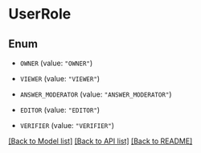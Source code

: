 # UserRole

## Enum


* `OWNER` (value: `"OWNER"`)

* `VIEWER` (value: `"VIEWER"`)

* `ANSWER_MODERATOR` (value: `"ANSWER_MODERATOR"`)

* `EDITOR` (value: `"EDITOR"`)

* `VERIFIER` (value: `"VERIFIER"`)


[[Back to Model list]](../README.md#documentation-for-models) [[Back to API list]](../README.md#documentation-for-api-endpoints) [[Back to README]](../README.md)


